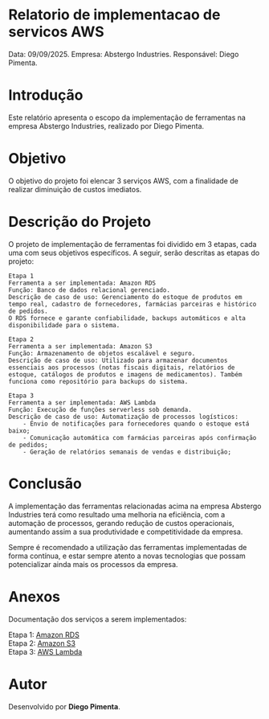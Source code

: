 # Relatorio de implementacao de servicos AWS

Data: 09/09/2025.
Empresa: Abstergo Industries.
Responsável: Diego Pimenta.

# Introdução

Este relatório apresenta o escopo da implementação de ferramentas na empresa Abstergo Industries, realizado por Diego Pimenta.

# Objetivo

O objetivo do projeto foi elencar 3 serviços AWS, com a finalidade de realizar diminuição de custos imediatos.

# Descrição do Projeto

O projeto de implementação de ferramentas foi dividido em 3 etapas, cada uma com seus objetivos específicos. A seguir, serão descritas as etapas do projeto:

    Etapa 1
    Ferramenta a ser implementada: Amazon RDS
    Função: Banco de dados relacional gerenciado.
    Descrição de caso de uso: Gerenciamento do estoque de produtos em tempo real, cadastro de fornecedores, farmácias parceiras e histórico de pedidos.
    O RDS fornece e garante confiabilidade, backups automáticos e alta disponibilidade para o sistema.

    Etapa 2
    Ferramenta a ser implementada: Amazon S3
    Função: Armazenamento de objetos escalável e seguro.
    Descrição de caso de uso: Utilizado para armazenar documentos essenciais aos processos (notas fiscais digitais, relatórios de estoque, catálogos de produtos e imagens de medicamentos). Também funciona como repositório para backups do sistema.

    Etapa 3
    Ferramenta a ser implementada: AWS Lambda
    Função: Execução de funções serverless sob demanda.
    Descrição de caso de uso: Automatização de processos logísticos: 
        - Envio de notificações para fornecedores quando o estoque está baixo;
        - Comunicação automática com farmácias parceiras após confirmação de pedidos;
        - Geração de relatórios semanais de vendas e distribuição;
    
# Conclusão

A implementação das ferramentas relacionadas acima na empresa Abstergo Industries terá como resultado uma melhoria na eficiência, com a automação de processos, gerando redução de custos operacionais, aumentando assim a sua produtividade e competitividade da empresa.

Sempre é recomendado a utilização das ferramentas implementadas de forma contínua, e estar sempre atento a novas tecnologias que possam potencializar ainda mais os processos da empresa.

# Anexos

Documentação dos serviços a serem implementados:

  Etapa 1: [Amazon RDS](https://aws.amazon.com/rds/)  
  Etapa 2: [Amazon S3](https://aws.amazon.com/s3/)  
  Etapa 3: [AWS Lambda](https://aws.amazon.com/lambda/) 


# Autor

Desenvolvido por **Diego Pimenta**.